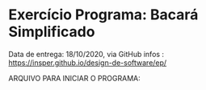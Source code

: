 # Exercício Programa: Bacará Simplificado
Data de entrega: 18/10/2020, via GitHub
infos : https://insper.github.io/design-de-software/ep/

ARQUIVO PARA INICIAR O PROGRAMA:
